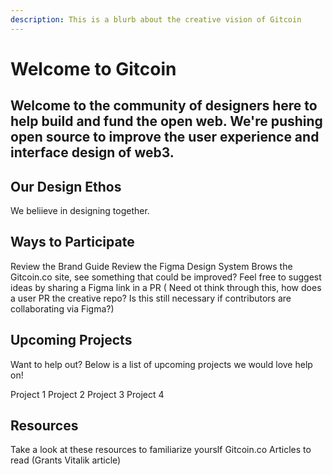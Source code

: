 ```yaml
---
description: This is a blurb about the creative vision of Gitcoin
---
```


# Welcome to Gitcoin


## Welcome to the community of designers here to help build and fund the open web. We're pushing open source to improve the user experience and interface design of web3.


## Our Design Ethos

We beliieve in designing together.


## Ways to Participate
Review the Brand Guide
Review the Figma Design System
Brows the Gitcoin.co site, see something that could be improved? Feel free to suggest ideas by sharing a Figma link in a PR
( Need ot think through this, how does a user PR the creative repo? Is this still necessary if contributors are collaborating via Figma?)

## Upcoming Projects
Want to help out? Below is a list of upcoming projects we would love help on!

Project 1
Project 2
Project 3
Project 4

## Resources
Take a look at these resources to familiarize yourslf
Gitcoin.co
Articles to read (Grants Vitalik article)
